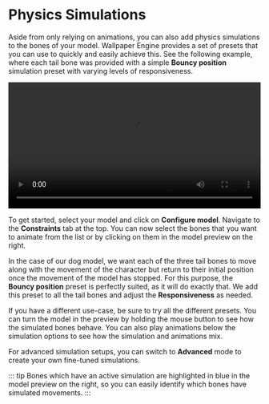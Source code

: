 # Physics Simulations

Aside from only relying on animations, you can also add physics simulations to the bones of your model. Wallpaper Engine provides a set of presets that you can use to quickly and easily achieve this. See the following example, where each tail bone was provided with a simple **Bouncy position** simulation preset with varying levels of responsiveness.

<video width="100%" controls loop autoplay>
  <source src="/videos/model_physics.mp4" type="video/mp4">
  Your browser does not support the video tag.
</video>

To get started, select your model and click on **Configure model**. Navigate to the **Constraints** tab at the top. You can now select the bones that you want to animate from the list or by clicking on them in the model preview on the right.

In the case of our dog model, we want each of the three tail bones to move along with the movement of the character but return to their initial position once the movement of the model has stopped. For this purpose, the **Bouncy position** preset is perfectly suited, as it will do exactly that. We add this preset to all the tail bones and adjust the **Responsiveness** as needed.

If you have a different use-case, be sure to try all the different presets. You can turn the model in the preview by holding the mouse button to see how the simulated bones behave. You can also play animations below the simulation options to see how the simulation and animations mix.

For advanced simulation setups, you can switch to **Advanced** mode to create your own fine-tuned simulations.

::: tip
Bones which have an active simulation are highlighted in blue in the model preview on the right, so you can easily identify which bones have simulated movements.
:::